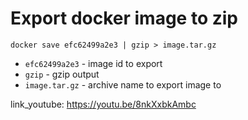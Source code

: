 # Export docker image to zip

```docker
docker save efc62499a2e3 | gzip > image.tar.gz
```

- `efc62499a2e3` - image id to export 
- `gzip` - gzip output
- `image.tar.gz` - archive name to export image to


link_youtube: https://youtu.be/8nkXxbkAmbc
